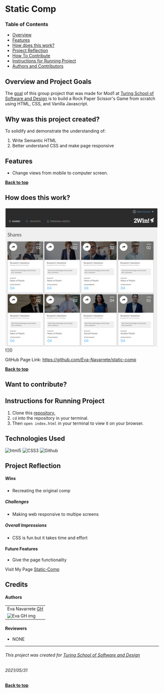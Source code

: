 # Static Comp
### Table of Contents
- [Overview](#overview-and-project-goals)
- [Features](#features)
- [How does this work?](#how-does-this-work)
- [Project Reflection](#project-reflection)
- [How To Contribute](#want-to-contribute)
- [Instructions for Running Project](#Instructions-for-running-project)
- [Authors and Contributors](#credits)

## Overview and Project Goals
The [goal](https://frontend.turing.edu/projects/module-1/intention-timer-group.html) of this group project that was made for Mod1 at [Turing School of Software and Design](https://turing.io/) is to build a Rock Paper Scissor's Game from scratch using HTML, CSS, and Vanilla Javascript.

## Why was this project created?
To solidify and demonstrate the understanding of:
1. Write Semantic HTML 
2. Better understand CSS and make page responsive 

## Features
* Change views from mobile to computer screen.

**[Back to top](#table-of-contents)**

## How does this work?
<img src="https://github.com/Eva-Navarrete/static-comp/blob/main/assets/Screen%20Shot%202021-05-31%20at%203.09.04%20PM.png?raw=true" alt="static comp pic"/>
![]()
 
<!-- Giphy video link go in here -->

GitHub Page Link: https://github.com/Eva-Navarrete/static-comp

**[Back to top](#table-of-contents)**

## Want to contribute?


## Instructions for Running Project
1. Clone this [repository.](https://github.com/Eva-Navarrete/static-comp)
2. `cd` into the repository in your terminal.
3. Then `open index.html` in your terminal to view it on your browser.

## Technologies Used
<p align="left">
  <img src="https://img.shields.io/badge/html5%20-%23E34F26.svg?&style=for-the-badge&logo=html5&logoColor=white" alt="html5"/>
  <img src="https://img.shields.io/badge/css3%20-%231572B6.svg?&style=for-the-badge&logo=css3&logoColor=white" alt="CSS3"/>
  <img src="https://img.shields.io/badge/GitHub-100000?style=for-the-badge&logo=github&logoColor=white" alt="Github" />
</p>

## Project Reflection

##### Wins
*  Recreating the original comp

##### Challenges
* Making web responsive to multipe screens

##### Overall Impressions
* CSS is fun but it takes time and effort


#### Future Features
* Give the page functionality


Visit My Page [Static-Comp](https://eva-navarrete.github.io/static-comp/)

## Credits
#### Authors
<table>
     <tr>
          <td> Eva Navarrete <a href="https://github.com/Eva-Navarrete">GH</td>
      </tr>
      </tr>
<td><img src="https://avatars.githubusercontent.com/u/68021391?v=4" alt="Eva GH img"
width="150" height="auto" /></td>
    </tr>
</table>

#### Reviewers
* NONE

**************************************************************************
###### This project was created for [Turing School of Software and Design](https://turing.io/)
###### 2021/05/31
**[Back to top](#table-of-contents)**
